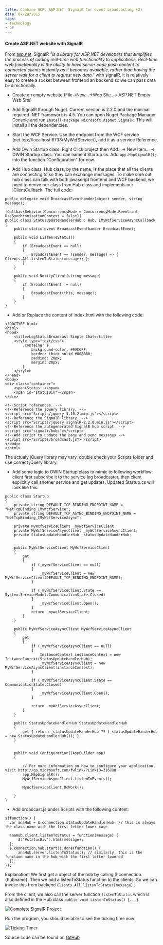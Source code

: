 ```yaml
---
title: Combine WCF, ASP.NET, SignalR for event broadcasting (2)
date: 07/29/2015
tags: 
- Technology
- C#
---
```


#### Create ASP.NET website with SignalR

From [asp.net](http://www.asp.net/signalr/overview/getting-started/introduction-to-signalr), SignalR *"is a library for ASP.NET developers that simplifies the process of adding real-time web functionality to applications. Real-time web functionality is the ability to have server code push content to connected clients instantly as it becomes available, rather than having the server wait for a client to request new data."* with signalR, it is relatively easy to create a socket between frontend an backend so we can pass data bi-directionally.

<!--more-->

* Create an empty website (File->New...->Web Site..-> ASP.NET Empty Web Site)

* Add SignalR through Nuget. Current version is 2.2.0 and the minimal required .NET framework is 4.5. You can open Nuget Package Manager Console and run `Install-Package Microsoft.AspNet.SignalR`. This will install all the dependencies.

* Start the WCF Service. Use the endpoint from the WCF service (net.tcp://localhost:8733/MyWcfService/), add it as a service Reference.

* Add Owin Startup class. Right Click project then Add...-> New Item... -> OWIN Startup class. You can name it Startup.cs. Add `app.MapSignalR();` into the function "Configuration" for now.

* Add Hub class. Hub class, by the name, is the place that all the clients are connecting to so they can exchange messages. To make sure out hub class can talk with both javascript frontend and WCF backend, we need to derive our class from Hub class and implements our IClientCallback. The full code:

~~~~{.cs}
public delegate void BroadcastEventhander(object sender, string message);

[CallbackBehavior(ConcurrencyMode = ConcurrencyMode.Reentrant, UseSynchronizationContext = false)]
public class StatusUpdateHandlerHub : Hub, IMyWcfServiceAsyncCallback
{
    public static event BroadcastEventhander BroadcastEvent;

    public void ListenToStatus()
    {
        if (BroadcastEvent == null)
        {
            BroadcastEvent += (sender, message) => { Clients.All.listenToStatus(message); };
        }
    }

    public void NotifyClient(string message)
    {
        if (BroadcastEvent != null)
        {
            BroadcastEvent(this, message);
        }
    }
}
~~~~


* Add or Replace the content of index.html with the following code:

~~~~{.html}
<!DOCTYPE html>
<html>
<head>
    <title>LogStatusBroadcast Simple Chat</title>
    <style type="text/css">
        .container {
            background-color: #99CCFF;
            border: thick solid #808080;
            padding: 20px;
            margin: 20px;
        }
    </style>
</head>
<body>
<div class="container">
    <span>Status: </span>
    <span id="statusDiv"></span>
</div>

<!--Script references. -->
<!--Reference the jQuery library. -->
<script src="Scripts/jquery-1.10.2.min.js"></script>
<!--Reference the SignalR library. -->
<script src="Scripts/jquery.signalR-2.2.0.min.js"></script>
<!--Reference the autogenerated SignalR hub script. -->
<script src="signalr/hubs"></script>
<!--Add script to update the page and send messages.-->
<script src="Scripts/broadcast.js"></script>
</body>
</html>
~~~~

  The actualy jQuery library may vary, double check your Scripts folder and use correct jQuery library.


* Add some logic to OWIN Startup class to mimic to following workflow: client first subscribe it to the service log broadcaster, then client explicitly call another service and get updates. Updated Startup.cs will look like this:

~~~~{.cs}
public class Startup
{
    private string DEFAULT_TCP_BINDING_ENDPOINT_NAME = "NetTcpBinding_IMyWcfService";
    private string DEFAULT_TCP_ASYNC_BINDING_ENDPOINT_NAME = "NetTcpBinding_IMyWcfServiceAsync";

    private MyWcfServiceClient _mywcfServiceClient;
    private MyWcfServiceAsyncClient _myWcfServiceAsyncClient;
    private StatusUpdateHandlerHub _statusUpdateHanderHub;


    public MyWcfServiceClient MyWcfServiceClient
    {
        get
        {
            if (_mywcfServiceClient == null)
            {
                _mywcfServiceClient = new MyWcfServiceClient(DEFAULT_TCP_BINDING_ENDPOINT_NAME);
            }

            if (_mywcfServiceClient.State == System.ServiceModel.CommunicationState.Closed)
            {
                _mywcfServiceClient.Open();
            }
            return _mywcfServiceClient;
        }
    }

    public MyWcfServiceAsyncClient MyWcfServiceAsyncClient
    {
        get
        {
            if (_myWcfServiceAsyncClient == null)
            {
                InstanceContext instanceContext = new InstanceContext(StatusUpdateHandlerHub);
                _myWcfServiceAsyncClient = new MyWcfServiceAsyncClient(instanceContext);
            }

            if (_myWcfServiceAsyncClient.State == CommunicationState.Closed)
            {
                _myWcfServiceAsyncClient.Open();
            }

            return _myWcfServiceAsyncClient;
        }
    }

    public StatusUpdateHandlerHub StatusUpdateHandlerHub
    {
        get { return _statusUpdateHanderHub ?? (_statusUpdateHanderHub = new StatusUpdateHandlerHub()); }
    }


    public void Configuration(IAppBuilder app)
    {

        // For more information on how to configure your application, visit http://go.microsoft.com/fwlink/?LinkID=316888
        app.MapSignalR();
        MyWcfServiceAsyncClient.ListenToEvents();

        MyWcfServiceClient.DoWork();

    }
}
~~~~

* Add broadcast.js under Scripts with the following content:

~~~~{.js}
$(function() {
  var anaHub = $.connection.statusUpdateHandlerHub; // this is always the class name with the first letter lower case

  anaHub.client.listenToStatus = function(message) {
      $("#statusDiv").html(message);
  };
  $.connection.hub.start().done(function() {
      anaHub.server.listenToStatus(); // similarly, this is the function name in the hub with the first letter lowered
  });
});
~~~~

Explanation: We first get a object of the hub by calling $.connection.{hubname}. Then we add a listenToStatus function to the clients. So we can invoke this from backend `Clients.All.listenToStatus(message);`  

From the client, we also call the server function `listenToStatus` which is also defined in the Hub class `public void ListenToStatus() {...}`

![Complete SignalR Project](http://i.imgur.com/zG97g3C.png)

Run the program, you should be able to see the ticking time now!

![Ticking Timer](http://i.imgur.com/AmrCqC9.png)

Source code can be found on [GitHub](https://github.com/evertqin/DotNetDemos/tree/master/SignalR_ASP_WCF)
